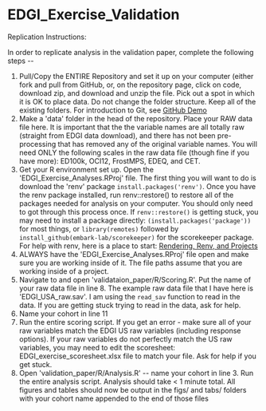 # EDGI_Exercise_Validation

Replication Instructions: 

In order to replicate analysis in the validation paper, complete the following steps -- 

1. Pull/Copy the ENTIRE Repository and set it up on your computer (either fork and pull from GitHub, or, on the repository page, click on code, download zip, and download and unzip the file. Pick out a spot in which it is OK to place data. Do not change the folder structure. Keep all of the existing folders. For introduction to Git, see [GitHub Demo](https://www.youtube.com/watch?v=wmt7kFKUX-4&list=PLj0MKOezmHuAuiYX9ShaVDlHQLEJMoS_H&index=4&t=532s)
2. Make a 'data' folder in the head of the repository. Place your RAW data file here. It is important that the the variable names are all totally raw (straight from EDGI data download), and there has not been pre-processing that has removed any of the original variable names. You will need ONLY the following scales in the raw data file (though fine if you have more): ED100k, OCI12, FrostMPS, EDEQ, and CET. 
3. Get your R environment set up. Open the 'EDGI_Exercise_Analyses.RProj' file. The first thing you will want to do is download the 'renv' package `install.packages('renv')`. Once you have the renv package installed, run renv::restore() to restore all of the packages needed for analysis on your computer. You should only need to got through this process once. If `renv::restore()` is getting stuck, you may need to install a package directly:  `(install.packages('package'))` for most things, or `library(remotes)` followed by `install_github(embark-lab/scorekeeper)` for the scorekeeper package. For help with renv, here is a place to start: [Rendering, Renv, and Projects](https://www.youtube.com/watch?v=Gh48kmBbmSU)
4. ALWAYS have the 'EDGI_Exercise_Analyses.RProj' file open and make sure you are working inside of it. The file paths assume that you are working inside of a project.
5. Navigate to and open 'validataion_paper/R/Scoring.R'. Put the name of your raw data file in line 8. The example raw data file that I have here is 'EDGI_USA_raw.sav'. I am using the `read_sav` function to read in the data. If you are getting stuck trying to read in the data, ask for help. 
6. Name your cohort in line 11
7. Run the entire scoring script. If you get an error - make sure all of your raw variables match the EDGI US raw variables (including response options). If your raw variables do not perfectly match the US raw variables, you may need to edit the scoresheet: EDGI_exercise_scoresheet.xlsx file to match your file. Ask for help if you get stuck. 
8. Open 'validation_paper/R/Analysis.R' -- name your cohort in line 3. Run the entire analysis script. Analysis should take < 1 minute total. All figures and tables should now be output in the figs/ and tabs/ folders with your cohort name appended to the end of those files

